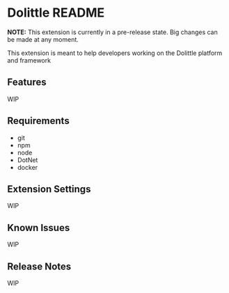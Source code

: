 # Dolittle README

**NOTE:** This extension is currently in a pre-release state. Big changes can be made at any moment.

This extension is meant to help developers working on the Dolittle platform and framework

## Features

WIP

## Requirements

* git
* npm
* node
* DotNet
* docker

## Extension Settings

WIP

## Known Issues

WIP

## Release Notes

WIP